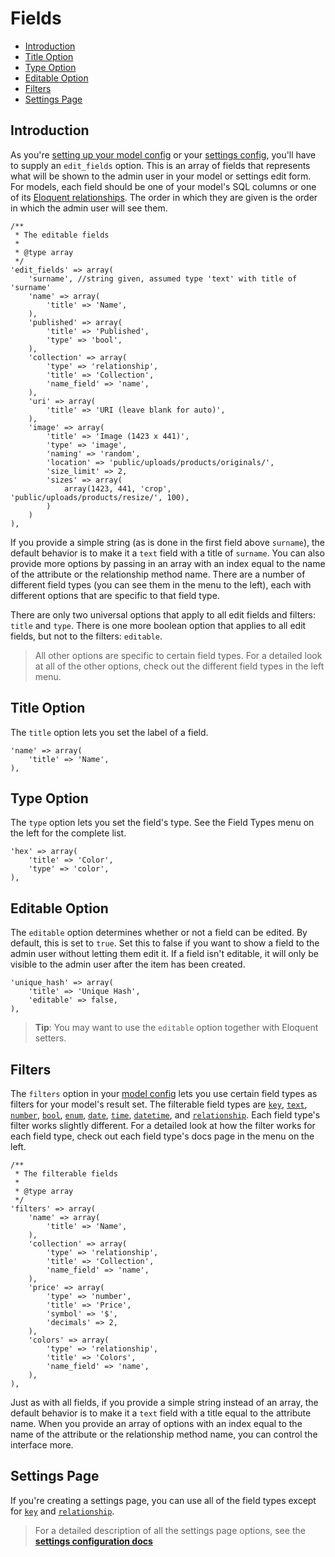 # Fields

- [Introduction](#introduction)
- [Title Option](#title-option)
- [Type Option](#type-option)
- [Editable Option](#editable-option)
- [Filters](#filters)
- [Settings Page](#settings-page)

<a name="introduction"></a>
## Introduction

As you're [setting up your model config](/docs/model-configuration) or your [settings config](/docs/settings-configuration), you'll have to supply an `edit_fields` option. This is an array of fields that represents what will be shown to the admin user in your model or settings edit form. For models, each field should be one of your model's SQL columns or one of its [Eloquent relationships](/docs/field-type-relationship). The order in which they are given is the order in which the admin user will see them.

	/**
	 * The editable fields
	 *
	 * @type array
	 */
	'edit_fields' => array(
		'surname', //string given, assumed type 'text' with title of 'surname'
		'name' => array(
			'title' => 'Name',
		),
		'published' => array(
			'title' => 'Published',
			'type' => 'bool',
		),
		'collection' => array(
			'type' => 'relationship',
			'title' => 'Collection',
			'name_field' => 'name',
		),
		'uri' => array(
			'title' => 'URI (leave blank for auto)',
		),
		'image' => array(
			'title' => 'Image (1423 x 441)',
			'type' => 'image',
			'naming' => 'random',
			'location' => 'public/uploads/products/originals/',
			'size_limit' => 2,
			'sizes' => array(
		 		array(1423, 441, 'crop', 'public/uploads/products/resize/', 100),
		 	)
		)
	),

 If you provide a simple string (as is done in the first field above `surname`), the default behavior is to make it a `text` field with a title of `surname`. You can also provide more options by passing in an array with an index equal to the name of the attribute or the relationship method name. There are a number of different field types (you can see them in the menu to the left), each with different options that are specific to that field type.

 There are only two universal options that apply to all edit fields and filters: `title` and `type`. There is one more boolean option that applies to all edit fields, but not to the filters: `editable`.

 > All other options are specific to certain field types. For a detailed look at all of the other options, check out the different field types in the left menu.

<a name="title-option"></a>
## Title Option

The `title` option lets you set the label of a field.

	'name' => array(
		'title' => 'Name',
	),

<a name="type-option"></a>
## Type Option

The `type` option lets you set the field's type. See the Field Types menu on the left for the complete list.

	'hex' => array(
		'title' => 'Color',
		'type' => 'color',
	),

<a name="editable-option"></a>
## Editable Option

The `editable` option determines whether or not a field can be edited. By default, this is set to `true`. Set this to false if you want to show a field to the admin user without letting them edit it. If a field isn't editable, it will only be visible to the admin user after the item has been created.

	'unique_hash' => array(
		'title' => 'Unique Hash',
		'editable' => false,
	),

> **Tip**: You may want to use the `editable` option together with Eloquent setters.

<a name="filters"></a>
## Filters

The `filters` option in your [model config](/docs/model-configuration) lets you use certain field types as filters for your model's result set. The filterable field types are [`key`](/docs/field-type-key), [`text`](/docs/field-type-text), [`number`](/docs/field-type-number), [`bool`](/docs/field-type-bool), [`enum`](/docs/field-type-enum), [`date`](/docs/field-type-date), [`time`](/docs/field-type-time), [`datetime`](/docs/field-type-datetime), and [`relationship`](/docs/field-type-relationship). Each field type's filter works slightly different. For a detailed look at how the filter works for each field type, check out each field type's docs page in the menu on the left.

	/**
	 * The filterable fields
	 *
	 * @type array
	 */
	'filters' => array(
		'name' => array(
			'title' => 'Name',
		),
		'collection' => array(
			'type' => 'relationship',
			'title' => 'Collection',
			'name_field' => 'name',
		),
		'price' => array(
			'type' => 'number',
			'title' => 'Price',
			'symbol' => '$',
			'decimals' => 2,
		),
		'colors' => array(
			'type' => 'relationship',
			'title' => 'Colors',
			'name_field' => 'name',
		),
	),

Just as with all fields, if you provide a simple string instead of an array, the default behavior is to make it a `text` field with a title equal to the attribute name. When you provide an array of options with an index equal to the name of the attribute or the relationship method name, you can control the interface more.

<a name="settings-page"></a>
## Settings Page

If you're creating a settings page, you can use all of the field types except for [`key`](/docs/field-type-key) and [`relationship`](/docs/field-type-relationship).

> For a detailed description of all the settings page options, see the **[settings configuration docs](/docs/settings-configuration)**